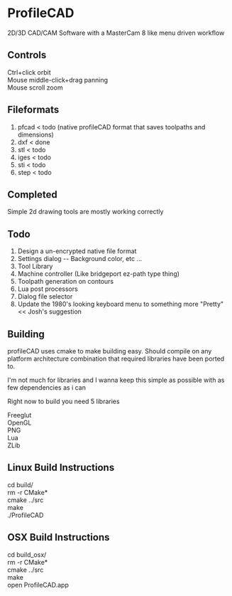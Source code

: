 # ProfileCAD
2D/3D CAD/CAM Software with a MasterCam 8 like menu driven workflow

Controls
--------
Ctrl+click orbit<br>
Mouse middle-click+drag panning<br>
Mouse scroll zoom<br>

Fileformats
-----------
1. pfcad < todo (native profileCAD format that saves toolpaths and dimensions)
1. dxf < done
3. stl < todo
4. iges < todo
5. sti < todo
6. step < todo

Completed
--------
Simple 2d drawing tools are mostly working correctly

Todo
----
1. Design a un-encrypted native file format
2. Settings dialog -- Background color, etc ...
3. Tool Library
4. Machine controller (Like bridgeport ez-path type thing)
5. Toolpath generation on contours
6. Lua post processors
7. Dialog file selector
8. Update the 1980's looking keyboard menu to something more "Pretty" << Josh's suggestion

Building
--------
profileCAD uses cmake to make building easy. Should compile on any platform architecture combination that required libraries have been ported to.

I'm not much for libraries and I wanna keep this simple as possible with as few dependencies as i can

Right now to build you need 5 libraries

Freeglut<br>
OpenGL<br>
PNG<br>
Lua<br>
ZLib<br>

Linux Build Instructions
------------------------
cd build/<br>
rm -r CMake*<br>
cmake ../src<br>
make<br>
./ProfileCAD<br>

OSX Build Instructions
------------------------
cd build_osx/<br>
rm -r CMake*<br>
cmake ../src<br>
make<br>
open ProfileCAD.app<br>
